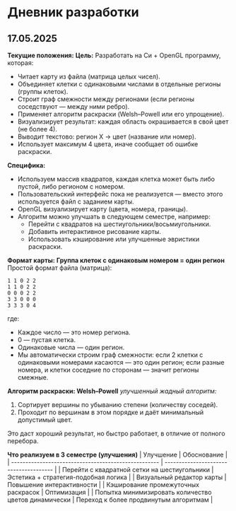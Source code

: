 # Дневник разработки

## 17.05.2025
**Текущие положения:**
**Цель:**
Разработать на Си + OpenGL программу, которая:
- Читает карту из файла (матрица целых чисел).
- Объединяет клетки с одинаковыми числами в отдельные регионы (группы клеток).
- Строит граф смежности между регионами (если регионы соседствуют — между ними ребро).
- Применяет алгоритм раскраски (Welsh–Powell или его упрощение).
- Визуализирует результат: каждая область окрашивается в свой цвет (не более 4).
- Выводит текстово: регион X → цвет (название или номер).
- Использует максимум 4 цвета, иначе сообщает об ошибке раскраски.

**Специфика:**
- Используем массив квадратов, каждая клетка может быть либо пустой, либо регионом с номером.
- Пользовательский интерфейс пока не реализуется — вместо этого используется файл с заданием карты.
- OpenGL визуализирует карту (цвета, номера, границы).
- Алгоритм можно улучшать в следующем семестре, например:
  - Перейти с квадратов на шестиугольники/восьмиугольники.
  - Добавить интерактивное рисование карты.
  - Использовать кэширование или улучшенные эвристики раскраски.

**Формат карты:**
**Группа клеток с одинаковым номером = один регион**
Простой формат файла (матрица):
```
1 1 0 2 2
1 1 0 2 2
0 0 0 2 2
3 3 0 0 0
3 3 3 0 4
```
где:
- Каждое число — это номер региона.
- 0 — пустая клетка.
- Одинаковые числа — один регион.
- Мы автоматически строим граф смежности: если 2 клетки с одинаковыми номерами касаются — это один регион; если разные номера, и клетки соседние по сторонам — значит регионы смежные.

**Алгоритм раскраски: Welsh–Powell**
*улучшенный жадный алгоритм:*
1. Сортирует вершины по убыванию степени (количеству соседей).
2. Проходит по вершинам в этом порядке и даёт минимальный допустимый цвет.

Это даст хороший результат, но быстро работает, в отличие от полного перебора.

**Что реализуем в 3 семестре (улучшения)**
| Улучшение                                            | Обоснование                            |
| ---------------------------------------------------- | -------------------------------------- |
| Перейти с квадратной сетки на шестиугольники         | Эстетика + стратегия-подобная логика   |
| Визуальный редактор карты                            | Повышение интерактивности              |
| Кэширование промежуточных раскрасок                  | Оптимизация                            |
| Попытка минимизировать количество цветов динамически | Переход к более продвинутым алгоритмам |
